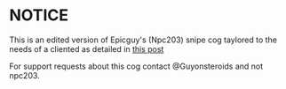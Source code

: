 # NOTICE

This is an edited version of Epicguy's (Npc203) snipe cog taylored to the needs of a cliented as detailed in [this post](https://cogboard.discord.red/t/35-some-cog-requests/1284)

For support requests about this cog contact @Guyonsteroids and not npc203.
